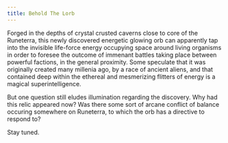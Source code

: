```yaml
---
title: Behold The Lorb
---
```

Forged in the depths of crystal crusted caverns close to core of the Runeterra, this newly discovered energetic glowing orb can apparently tap into the invisible life-force energy occupying space around living organisms in order to foresee the outcome of immenant battles taking place between powerful factions, in the general proximity. Some speculate that it was originally created many millenia ago, by a race of ancient aliens, and that contained deep within the ethereal and mesmerizing flitters of energy is a magical superintelligence.

But one question still eludes illumination regarding the discovery. Why had this relic appeared now? Was there some sort of arcane conflict of balance occuring somewhere on Runeterra, to which the orb has a directive to respond to?

Stay tuned.
<!-- Welcome to [Hexo](https://hexo.io/)! This is your very first post. Check [documentation](https://hexo.io/docs/) for more info. If you get any problems when using Hexo, you can find the answer in [troubleshooting](https://hexo.io/docs/troubleshooting.html) or you can ask me on [GitHub](https://github.com/hexojs/hexo/issues). -->

<!-- ## Quick Start

### Create a new post

``` bash
$ hexo new "My New Post"
```

More info: [Writing](https://hexo.io/docs/writing.html)

### Run server

``` bash
$ hexo server
```

More info: [Server](https://hexo.io/docs/server.html)

### Generate static files

``` bash
$ hexo generate
```

More info: [Generating](https://hexo.io/docs/generating.html)

### Deploy to remote sites

``` bash
$ hexo deploy
```

More info: [Deployment](https://hexo.io/docs/deployment.html) -->
